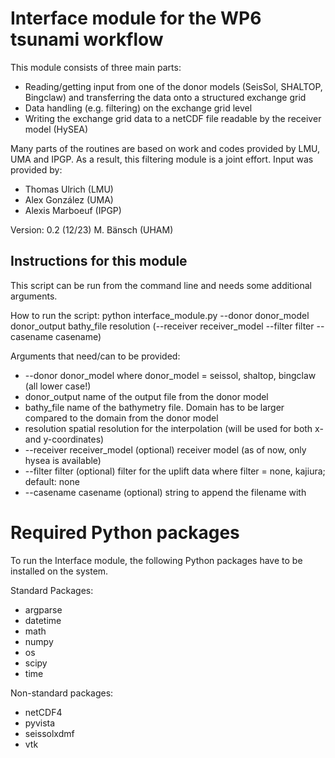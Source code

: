 # Interface module for the WP6 tsunami workflow

This module consists of three main parts:
  * Reading/getting input from one of the donor models (SeisSol, SHALTOP, Bingclaw)
      and transferring the data onto a structured exchange grid
  * Data handling (e.g. filtering) on the exchange grid level
  * Writing the exchange grid data to a netCDF file readable by the receiver model (HySEA)

Many parts of the routines are based on work and codes provided by LMU, UMA and IPGP. As a result, this filtering module is a joint effort.
Input was provided by:
  * Thomas Ulrich (LMU)
  * Alex González (UMA)
  * Alexis Marboeuf (IPGP)

Version: 
0.2 (12/23) M. Bänsch (UHAM)

## Instructions for this module

This script can be run from the command line and needs some additional arguments.

How to run the script: 
  python interface_module.py --donor donor_model donor_output bathy_file resolution (--receiver receiver_model --filter filter --casename casename)

Arguments that need/can to be provided:
  * --donor donor_model           where donor_model = seissol, shaltop, bingclaw (all lower case!) 
  * donor_output                       name of the output file from the donor model
  * bathy_file                             name of the bathymetry file. Domain has to be larger compared to the domain from the donor model
  * resolution                             spatial resolution for the interpolation (will be used for both x- and y-coordinates)
  * --receiver receiver_model     (optional) receiver model (as of now, only hysea is available)
  * --filter filter                          (optional) filter for the uplift data where filter = none, kajiura; default: none
  * --casename casename        (optional) string to append the filename with 

# Required Python packages
To run the Interface module, the following Python packages have to be installed on the system. 

Standard Packages:
  * argparse
  * datetime
  * math
  * numpy
  * os
  * scipy
  * time 

Non-standard packages:
  * netCDF4
  * pyvista
  * seissolxdmf
  * vtk
